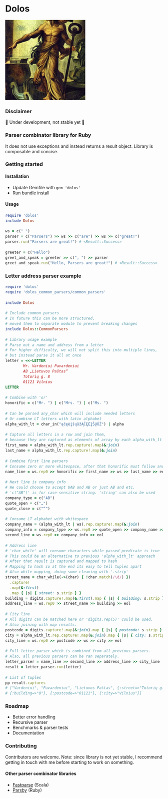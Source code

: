 # Dolos

<img height="256" src="docs/dolos_stable_diff.png" width="256"/>


### Disclaimer
🚧 Under development, not stable yet 🚧

### Parser combinator library for Ruby

It does not use exceptions and instead returns a result object.
Library is composable and concise.

### Getting started

#### Installation
- Update Gemfile with `gem 'dolos'`
- Run bundle install

#### Usage
```ruby
require 'dolos'
include Dolos

ws = c(" ")
parser = c("Parsers") >> ws >> c("are") >> ws >> c("great!")
parser.run("Parsers are great!") # <Result::Success>

greeter = c("Hello")
greet_and_speak = greeter >> c(", ") >> parser
greet_and_speak.run("Hello, Parsers are great!") # <Result::Success>
```

### Letter address parser example
```ruby
require 'dolos'
require 'dolos_common_parsers/common_parsers'

include Dolos

# Include common parsers
# In future this can be more structured, 
# moved them to separate module to prevent breaking changes
include Dolos::CommonParsers

# Library usage example
# Parse out a name and address from a letter
# For higher difficulty, we will not split this into multiple lines, 
# but instead parse it all at once
letter = <<-LETTER
        Mr. Vardeniui Pavardeniui
        AB „Lietuvos Paštas“
        Totorių g. 8
        01121 Vilnius
LETTER

# Combine with 'or'
honorific = c("Mr. ") | c("Mrs. ") | c("Ms. ")

# Can be parsed any_char which will include needed letters
# Or combine LT letters with latin alphabet
alpha_with_lt = char_in("ąčęėįšųūžĄČĘĖĮŠŲŪŽ") | alpha

# Capture all letters in a row and join them,
# because they are captured as elements of array by each alpha_with_lt parser.
first_name = alpha_with_lt.rep.capture!.map(&:join)
last_name = alpha_with_lt.rep.capture!.map(&:join)

# Combine first line parsers
# Consume zero or more whitespace, after that honorific must follow and so on
name_line = ws.rep0 >> honorific >> first_name >> ws >> last_name >> eol

# Next line is company info
# We could choose to accept UAB and AB or just AB and etc.
# 'c("AB")' is for case-sensitive string. 'string' can also be used
company_type = c("AB")
quote_open = c("„")
quote_close = c("“")

# Consume LT alphabet with whitespace
company_name = (alpha_with_lt | ws).rep.capture!.map(&:join)
company_info = company_type >> ws.rep0 >> quote_open >> company_name >> quote_close
second_line = ws.rep0 >> company_info >> eol

# Address line
# 'char_while' will consume characters while passed predicate is true
# This could be an alternative to previous 'alpha_with_lt' approach
# After that result is captured and mapped to hash
# Mapping to hash so at the end its easy to tell tuples apart
# Also while mapping, doing some cleaning with '.strip'
street_name = char_while(->(char) { !char.match(/\d/) })
  .capture!
  .map(&:first)
  .map { |s| { street: s.strip } }
building = digits.capture!.map(&:first).map { |s| { building: s.strip } }
address_line = ws.rep0 >> street_name >> building >> eol

# City line
# All digits can be matched here or 'digits.rep(5)' could be used. 
# Also joining with map results.
postcode = digits.capture!.map(&:join).map { |s| { postcode: s.strip } }
city = alpha_with_lt.rep.capture!.map(&:join).map { |s| { city: s.strip } }
city_line = ws.rep0 >> postcode >> ws >> city >> eol

# Full letter parser which is combined from all previous parsers.
# Also, all previous parsers can be ran separately.
letter_parser = name_line >> second_line >> address_line >> city_line
result = letter_parser.run(letter)

# List of tuples
pp result.captures
# ["Vardeniui", "Pavardeniui", "Lietuvos Paštas", {:street=>"Totorių g."},
# {:building=>"8"}, {:postcode=>"01121"}, {:city=>"Vilnius"}]

```
### Roadmap
- Better error handling
- Recursive parser
- Benchmarks & parser tests
- Documentation

### Contributing
Contributors are welcome. Note: since library is not yet stable, I recommend getting in touch with me before starting to work on something.

#### Other parser combinator libraries
- [Fastparse](https://com-lihaoyi.github.io/fastparse/) (Scala)
- [Parsby](https://github.com/jolmg/parsby) (Ruby)